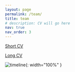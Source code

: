 ```yaml
---
layout: page
permalink: /team/
title: team
# description: CV will go here
nav: true
nav_order: 3
---
```


[Short CV](/assets/pdf/Joana_CV.pdf) 

[Long CV](/assets/pdf/Long_CV.pdf)

![timeline](/assets/img/Timeline.png){: width="100%" }